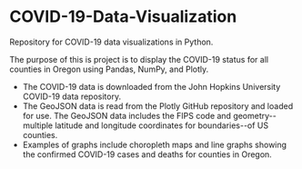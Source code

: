 # COVID-19-Data-Visualization
Repository for COVID-19 data visualizations in Python.

The purpose of this is project is to display the COVID-19 status for all counties in Oregon using Pandas, NumPy, and Plotly.

- The COVID-19 data is downloaded from the John Hopkins University COVID-19 data repository.
- The GeoJSON data is read from the Plotly GitHub repository and loaded for use. The GeoJSON data includes the FIPS code and geometry--multiple latitude and longitude coordinates for boundaries--of US counties.
- Examples of graphs include choropleth maps and line graphs showing the confirmed COVID-19 cases and deaths for counties in Oregon.
